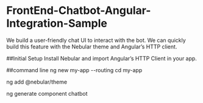 # FrontEnd-Chatbot-Angular-Integration-Sample
We build a user-friendly chat UI to interact with the bot. We can quickly build this feature with the Nebular theme and Angular’s HTTP client.

##Initial Setup
Install Nebular and import Angular’s HTTP Client in your app.

##command line
ng new my-app --routing
cd my-app

ng add @nebular/theme

ng generate component chatbot
